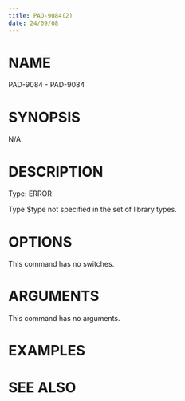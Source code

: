 ```yaml
---
title: PAD-9084(2)
date: 24/09/08
---
```


# NAME

PAD-9084 - PAD-9084

# SYNOPSIS

N/A.

# DESCRIPTION

Type: ERROR

Type $type not specified in the set of library types.

# OPTIONS

This command has no switches.

# ARGUMENTS

This command has no arguments.

# EXAMPLES

# SEE ALSO
